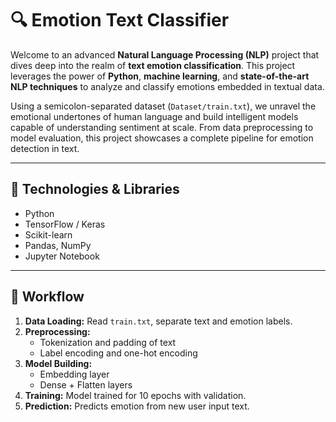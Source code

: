 # 🔍 Emotion Text Classifier

Welcome to an advanced **Natural Language Processing (NLP)** project that dives deep into the realm of **text emotion classification**. This project leverages the power of **Python**, **machine learning**, and **state-of-the-art NLP techniques** to analyze and classify emotions embedded in textual data.

Using a semicolon-separated dataset (`Dataset/train.txt`), we unravel the emotional undertones of human language and build intelligent models capable of understanding sentiment at scale. From data preprocessing to model evaluation, this project showcases a complete pipeline for emotion detection in text.

---

## 🧰 Technologies & Libraries

- Python
- TensorFlow / Keras
- Scikit-learn
- Pandas, NumPy
- Jupyter Notebook

---

## 🔄 Workflow

1. **Data Loading:** Read `train.txt`, separate text and emotion labels.
2. **Preprocessing:**
   - Tokenization and padding of text
   - Label encoding and one-hot encoding
3. **Model Building:**
   - Embedding layer
   - Dense + Flatten layers
4. **Training:** Model trained for 10 epochs with validation.
5. **Prediction:** Predicts emotion from new user input text.
